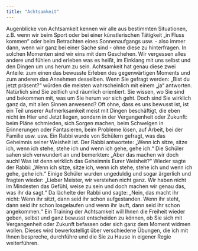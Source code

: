 ```yaml
---
title: "Achtsamkeit"
---
```


Augenblicke von Achtsamkeit kennen wir alle aus bestimmten Situationen, z.B. wenn wir beim Sport oder bei einer künstlerischen Tätigkeit „in Fluss kommen“ oder beim Betrachten eines Sonnenaufgangs usw. - also immer dann, wenn wir ganz bei einer Sache sind - ohne diese zu hinterfragen. In solchen Momenten sind wir eins mit dem Geschehen. Wir vergessen alles andere und fühlen und erleben was es heißt, im Einklang mit uns selbst und den Dingen um uns herum zu sein.
Achtsamkeit hat genau diese zwei Anteile: zum einen das bewusste Erleben des gegenwärtigen Moments und zum anderen das Annehmen desselben. Wenn Sie gefragt werden: „Bist du jetzt präsent?“ würden die meisten wahrscheinlich mit einem „ja“ antworten. Natürlich sind Sie zeitlich und räumlich orientiert. Sie wissen, wo Sie sind und bekommen mit, was um Sie herum vor sich geht. Doch sind Sie wirklich ganz da, mit allen Sinnen anwesend? Oft ohne, dass es uns bewusst ist, ist ein Teil unserer Aufmerksamkeit meist mit Dingen beschäftigt, die eben nicht im Hier und Jetzt liegen, sondern in der Vergangenheit oder Zukunft: beim Pläne schmieden, sich Sorgen machen, beim Schwelgen in Erinnerungen oder Fantasieren, beim Probleme lösen, auf Arbeit, bei der Familie usw. usw.
Ein Rabbi wurde von Schülern gefragt, was das Geheimnis seiner Weisheit ist. Der Rabbi antwortete: „Wenn ich sitze, sitze ich, wenn ich stehe, stehe ich und wenn ich gehe, gehe ich.“ Die Schüler sahen sich verwundert an und bemerkten: „Aber das machen wir doch auch! Was ist denn wirklich das Geheimnis Eurer Weisheit?“ Wieder sagte der Rabbi: „Wenn ich sitze, sitze ich, wenn ich stehe, stehe ich und wenn ich gehe, gehe ich.“ Einige Schüler wurden ungeduldig und sogar ärgerlich und fragten wieder: „Lieber Meister, wir verstehen nicht ganz. Wir haben nicht im Mindesten das Gefühl, weise zu sein und doch machen wir genau das, was ihr da sagt.“ Da lächelte der Rabbi und sagte: „Nein, das macht ihr nicht: Wenn ihr sitzt, dann seid ihr schon aufgestanden. Wenn ihr steht, dann seid ihr schon losgelaufen und wenn ihr lauft, dann seid ihr schon angekommen.“
Ein Training der Achtsamkeit will Ihnen die Freiheit wieder geben, selbst und ganz bewusst entscheiden zu können, ob Sie sich mit Vergangenheit oder Zukunft befassen oder sich ganz dem Moment widmen wollen. Dieses wird bewerkstelligt über verschiedene Übungen, die ich mit Ihnen bespreche, durchführe und die Sie zu Hause in eigener Regie weiterführen.
